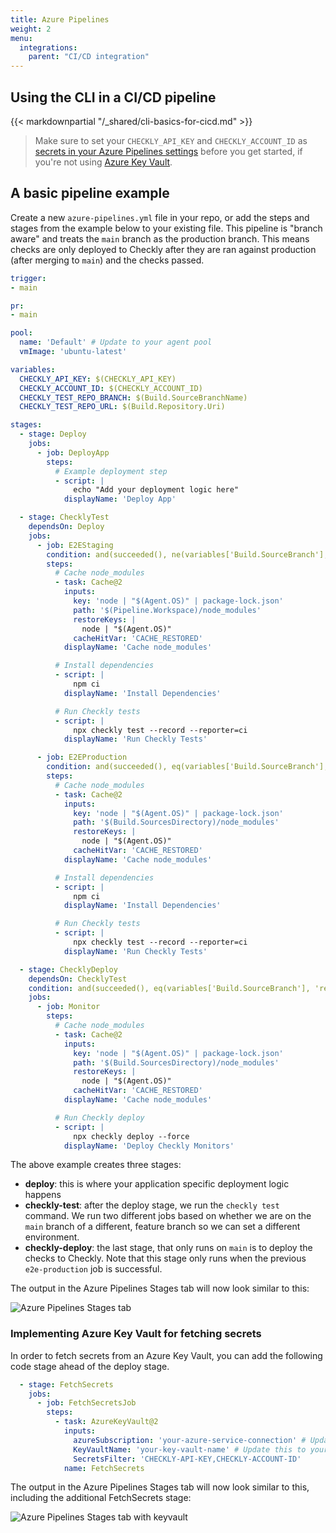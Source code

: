 ```yaml
---
title: Azure Pipelines
weight: 2
menu:
  integrations:
    parent: "CI/CD integration"
---
```


## Using the CLI in a CI/CD pipeline

{{< markdownpartial "/_shared/cli-basics-for-cicd.md" >}}

> Make sure to set your `CHECKLY_API_KEY` and `CHECKLY_ACCOUNT_ID` as
[secrets in your Azure Pipelines settings](https://learn.microsoft.com/en-us/azure/devops/pipelines/process/variables?view=azure-devops&tabs=classic%2Cbatch#set-variables-in-pipeline) before you
get started, if you're not using [Azure Key Vault](#implementing-azure-key-vault-for-fetching-secrets).

## A basic pipeline example

Create a new `azure-pipelines.yml` file in your repo, or add the steps and stages from the example below to your existing file.
This pipeline is "branch aware" and treats the `main` branch as the production branch. This means checks are only deployed
to Checkly after they are ran against production (after merging to `main`) and the checks passed.

```yml
trigger:
- main

pr:
- main

pool:
  name: 'Default' # Update to your agent pool
  vmImage: 'ubuntu-latest'

variables:
  CHECKLY_API_KEY: $(CHECKLY_API_KEY)
  CHECKLY_ACCOUNT_ID: $(CHECKLY_ACCOUNT_ID)
  CHECKLY_TEST_REPO_BRANCH: $(Build.SourceBranchName)
  CHECKLY_TEST_REPO_URL: $(Build.Repository.Uri)

stages:
  - stage: Deploy
    jobs:
      - job: DeployApp
        steps:
          # Example deployment step
          - script: |
              echo "Add your deployment logic here"
            displayName: 'Deploy App'

  - stage: ChecklyTest
    dependsOn: Deploy
    jobs:
      - job: E2EStaging
        condition: and(succeeded(), ne(variables['Build.SourceBranch'], 'refs/heads/main'))
        steps:
          # Cache node_modules
          - task: Cache@2
            inputs:
              key: 'node | "$(Agent.OS)" | package-lock.json'
              path: '$(Pipeline.Workspace)/node_modules'
              restoreKeys: |
                node | "$(Agent.OS)"
              cacheHitVar: 'CACHE_RESTORED'
            displayName: 'Cache node_modules'

          # Install dependencies
          - script: |
              npm ci
            displayName: 'Install Dependencies'

          # Run Checkly tests
          - script: |
              npx checkly test --record --reporter=ci
            displayName: 'Run Checkly Tests'

      - job: E2EProduction
        condition: and(succeeded(), eq(variables['Build.SourceBranch'], 'refs/heads/main'))
        steps:
          # Cache node_modules
          - task: Cache@2
            inputs:
              key: 'node | "$(Agent.OS)" | package-lock.json'
              path: '$(Build.SourcesDirectory)/node_modules'
              restoreKeys: |
                node | "$(Agent.OS)"
              cacheHitVar: 'CACHE_RESTORED'
            displayName: 'Cache node_modules'

          # Install dependencies
          - script: |
              npm ci
            displayName: 'Install Dependencies'

          # Run Checkly tests
          - script: |
              npx checkly test --record --reporter=ci
            displayName: 'Run Checkly Tests'

  - stage: ChecklyDeploy
    dependsOn: ChecklyTest
    condition: and(succeeded(), eq(variables['Build.SourceBranch'], 'refs/heads/main'))
    jobs:
      - job: Monitor
        steps:
          # Cache node_modules
          - task: Cache@2
            inputs:
              key: 'node | "$(Agent.OS)" | package-lock.json'
              path: '$(Build.SourcesDirectory)/node_modules'
              restoreKeys: |
                node | "$(Agent.OS)"
              cacheHitVar: 'CACHE_RESTORED'
            displayName: 'Cache node_modules'

          # Run Checkly deploy
          - script: |
              npx checkly deploy --force
            displayName: 'Deploy Checkly Monitors'
```

The above example creates three stages:
- **deploy**: this is where your application specific deployment logic happens
- **checkly-test**: after the deploy stage, we run the `checkly test` command. We run two different jobs based on whether
we are on the `main` branch of a different, feature branch so we can set a different environment.
- **checkly-deploy**: the last stage, that only runs on `main` is to deploy the checks to Checkly. Note that this stage
only runs when the previous `e2e-production` job is successful.

The output in the Azure Pipelines Stages tab will now look similar to this:

![Azure Pipelines Stages tab](/docs/images/cicd/azure_pipeline.png)

### Implementing Azure Key Vault for fetching secrets

In order to fetch secrets from an Azure Key Vault, you can add the following code stage ahead of the deploy stage.

```yml
  - stage: FetchSecrets
    jobs:
      - job: FetchSecretsJob
        steps:
          - task: AzureKeyVault@2
            inputs:
              azureSubscription: 'your-azure-service-connection' # Update this to your service connection name
              KeyVaultName: 'your-key-vault-name' # Update this to your key vault name
              SecretsFilter: 'CHECKLY-API-KEY,CHECKLY-ACCOUNT-ID'
            name: FetchSecrets
```

The output in the Azure Pipelines Stages tab will now look similar to this, including the additional FetchSecrets stage:

![Azure Pipelines Stages tab with keyvault](/docs/images/cicd/azure_pipeline_keyvault.png)